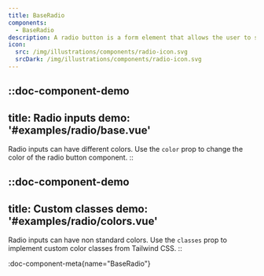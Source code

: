 ```yaml
---
title: BaseRadio
components:
  - BaseRadio
description: A radio button is a form element that allows the user to select a single option from a predefined set.
icon:
  src: /img/illustrations/components/radio-icon.svg
  srcDark: /img/illustrations/components/radio-icon.svg
---
```



::doc-component-demo
---
title: Radio inputs
demo: '#examples/radio/base.vue'
---
Radio inputs can have different colors. Use the `color` prop to change the color of the radio button component.
::


::doc-component-demo
---
title: Custom classes
demo: '#examples/radio/colors.vue'
---
Radio inputs can have non standard colors. Use the `classes` prop to implement custom color classes from Tailwind CSS.
::


:doc-component-meta{name="BaseRadio"}